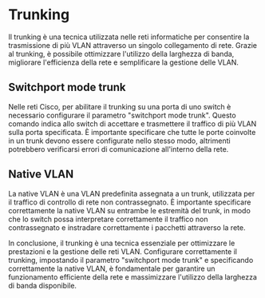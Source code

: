 # Trunking

Il trunking è una tecnica utilizzata nelle reti informatiche per consentire la trasmissione di più VLAN attraverso un singolo collegamento di rete. Grazie al trunking, è possibile ottimizzare l'utilizzo della larghezza di banda, migliorare l'efficienza della rete e semplificare la gestione delle VLAN.

## Switchport mode trunk

Nelle reti Cisco, per abilitare il trunking su una porta di uno switch è necessario configurare il parametro "switchport mode trunk". Questo comando indica allo switch di accettare e trasmettere il traffico di più VLAN sulla porta specificata. È importante specificare che tutte le porte coinvolte in un trunk devono essere configurate nello stesso modo, altrimenti potrebbero verificarsi errori di comunicazione all'interno della rete.

## Native VLAN

La native VLAN è una VLAN predefinita assegnata a un trunk, utilizzata per il traffico di controllo di rete non contrassegnato. È importante specificare correttamente la native VLAN su entrambe le estremità del trunk, in modo che lo switch possa interpretare correttamente il traffico non contrassegnato e instradare correttamente i pacchetti attraverso la rete.

In conclusione, il trunking è una tecnica essenziale per ottimizzare le prestazioni e la gestione delle reti VLAN. Configurare correttamente il trunking, impostando il parametro "switchport mode trunk" e specificando correttamente la native VLAN, è fondamentale per garantire un funzionamento efficiente della rete e massimizzare l'utilizzo della larghezza di banda disponibile.